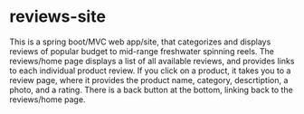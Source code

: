 # reviews-site
This is a spring boot/MVC web app/site, that categorizes and displays reviews of popular budget to mid-range freshwater spinning reels. The reviews/home page displays a list of all available reviews, and provides links to each individual product review. If you click on a product, it takes you to a review page, where it provides the product name, category, descrtiption, a photo, and a rating. There is a back button at the bottom, linking back to the reviews/home page. 
